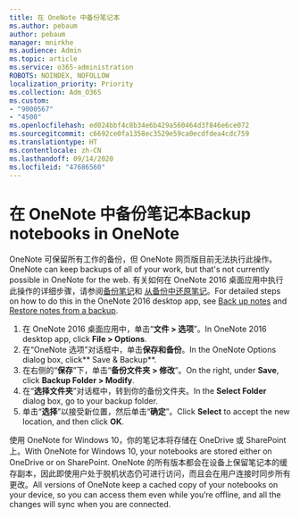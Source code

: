 ```yaml
---
title: 在 OneNote 中备份笔记本
ms.author: pebaum
author: pebaum
manager: mnirkhe
ms.audience: Admin
ms.topic: article
ms.service: o365-administration
ROBOTS: NOINDEX, NOFOLLOW
localization_priority: Priority
ms.collection: Adm_O365
ms.custom:
- "9000567"
- "4500"
ms.openlocfilehash: ed024bbf4c8b34e6b429a560464d3f846e6ce072
ms.sourcegitcommit: c6692ce0fa1358ec3529e59ca0ecdfdea4cdc759
ms.translationtype: HT
ms.contentlocale: zh-CN
ms.lasthandoff: 09/14/2020
ms.locfileid: "47686560"
---
```

# <a name="backup-notebooks-in-onenote"></a><span data-ttu-id="492fc-102">在 OneNote 中备份笔记本</span><span class="sxs-lookup"><span data-stu-id="492fc-102">Backup notebooks in OneNote</span></span>

<span data-ttu-id="492fc-103">OneNote 可保留所有工作的备份，但 OneNote 网页版目前无法执行此操作。</span><span class="sxs-lookup"><span data-stu-id="492fc-103">OneNote can keep backups of all of your work, but that's not currently possible in OneNote for the web.</span></span> <span data-ttu-id="492fc-104">有关如何在 OneNote 2016 桌面应用中执行此操作的详细步骤，请参阅[备份笔记](https://support.office.com/article/back-up-notes-f58b34b0-611d-435e-87fa-7942a1767af4#id0eaabaaa=2016,_2013,_2010)和 [从备份中还原笔记](https://support.microsoft.com/office/5daf9cb0-6769-4998-a5de-f044fdd0d831)。</span><span class="sxs-lookup"><span data-stu-id="492fc-104">For detailed steps on how to do this in the OneNote 2016 desktop app, see [Back up notes](https://support.office.com/article/back-up-notes-f58b34b0-611d-435e-87fa-7942a1767af4#id0eaabaaa=2016,_2013,_2010) and [Restore notes from a backup](https://support.microsoft.com/office/5daf9cb0-6769-4998-a5de-f044fdd0d831).</span></span>

1. <span data-ttu-id="492fc-105">在 OneNote 2016 桌面应用中，单击“**文件 > 选项**”。</span><span class="sxs-lookup"><span data-stu-id="492fc-105">In OneNote 2016 desktop app, click **File > Options**.</span></span>
2. <span data-ttu-id="492fc-106">在“OneNote 选项”对话框中，单击**保存和备份**。</span><span class="sxs-lookup"><span data-stu-id="492fc-106">In the OneNote Options dialog box, click\*\* Save & Backup\*\*.</span></span>
3. <span data-ttu-id="492fc-107">在右侧的“**保存**”下，单击“**备份文件夹 > 修改**”。</span><span class="sxs-lookup"><span data-stu-id="492fc-107">On the right, under **Save**, click **Backup Folder > Modify**.</span></span>
4. <span data-ttu-id="492fc-108">在“**选择文件夹**”对话框中，转到你的备份文件夹。</span><span class="sxs-lookup"><span data-stu-id="492fc-108">In the **Select Folder** dialog box, go to your backup folder.</span></span>
5. <span data-ttu-id="492fc-109">单击“**选择**”以接受新位置，然后单击“**确定**”。</span><span class="sxs-lookup"><span data-stu-id="492fc-109">Click **Select** to accept the new location, and then click **OK**.</span></span>

<span data-ttu-id="492fc-110">使用 OneNote for Windows 10，你的笔记本将存储在 OneDrive 或 SharePoint 上。</span><span class="sxs-lookup"><span data-stu-id="492fc-110">With OneNote for Windows 10, your notebooks are stored either on OneDrive or on SharePoint.</span></span> <span data-ttu-id="492fc-111">OneNote 的所有版本都会在设备上保留笔记本的缓存副本，因此即使用户处于脱机状态仍可进行访问，而且会在用户连接时同步所有更改。</span><span class="sxs-lookup"><span data-stu-id="492fc-111">All versions of OneNote keep a cached copy of your notebooks on your device, so you can access them even while you’re offline, and all the changes will sync when you are connected.</span></span>

